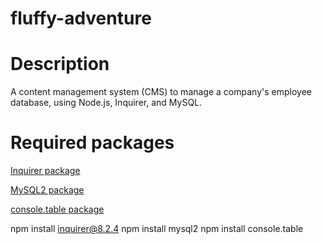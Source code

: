 # fluffy-adventure

# Description

A content management system (CMS) to manage a company's employee database, using Node.js, Inquirer, and MySQL.

# Required packages

[Inquirer package](https://www.npmjs.com/package/inquirer/v/8.2.4)

[MySQL2 package](https://www.npmjs.com/package/mysql2)

[console.table package](https://www.npmjs.com/package/console.table)

npm install inquirer@8.2.4
npm install mysql2
npm install console.table